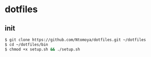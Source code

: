 dotfiles
========

## init

``` bash
$ git clone https://github.com/Ntomoya/dotfiles.git ~/dotfiles
$ cd ~/dotfiles/bin
$ chmod +x setup.sh && ./setup.sh
```

